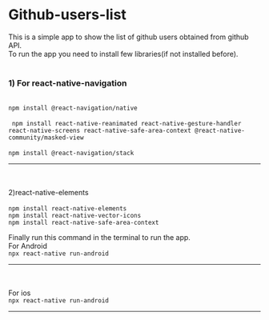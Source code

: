 <h1>Github-users-list</h1>

This is a simple app to show the list of github users obtained from github API.<br>
To run the app you need to install few libraries(if not installed before).<br><br><h3>1) For react-native-navigation</h3><br>```npm install @react-navigation/native```<br><br>
``` npm install react-native-reanimated react-native-gesture-handler react-native-screens react-native-safe-area-context @react-native-community/masked-view```<br><br>
```npm install @react-navigation/stack```<hr><br><br>
 2)react-native-elements<br><br>
 ```npm install react-native-elements```<br>```npm install react-native-vector-icons```<br>```npm install react-native-safe-area-context```
 
 Finally run this command in the terminal to run the app.<br>
 For Android<br>```npx react-native run-android```<hr> <br><br>
 For ios<br>```npx react-native run-android```<hr>
 
